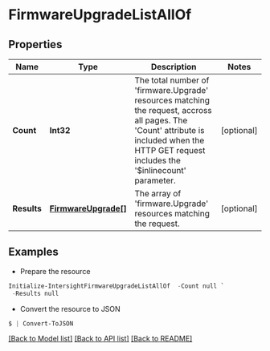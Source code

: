 # FirmwareUpgradeListAllOf
## Properties

Name | Type | Description | Notes
------------ | ------------- | ------------- | -------------
**Count** | **Int32** | The total number of &#39;firmware.Upgrade&#39; resources matching the request, accross all pages. The &#39;Count&#39; attribute is included when the HTTP GET request includes the &#39;$inlinecount&#39; parameter. | [optional] 
**Results** | [**FirmwareUpgrade[]**](FirmwareUpgrade.md) | The array of &#39;firmware.Upgrade&#39; resources matching the request. | [optional] 

## Examples

- Prepare the resource
```powershell
Initialize-IntersightFirmwareUpgradeListAllOf  -Count null `
 -Results null
```

- Convert the resource to JSON
```powershell
$ | Convert-ToJSON
```

[[Back to Model list]](../README.md#documentation-for-models) [[Back to API list]](../README.md#documentation-for-api-endpoints) [[Back to README]](../README.md)

